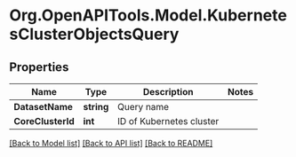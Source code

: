 # Org.OpenAPITools.Model.KubernetesClusterObjectsQuery

## Properties

Name | Type | Description | Notes
------------ | ------------- | ------------- | -------------
**DatasetName** | **string** | Query name | 
**CoreClusterId** | **int** | ID of Kubernetes cluster | 

[[Back to Model list]](../README.md#documentation-for-models) [[Back to API list]](../README.md#documentation-for-api-endpoints) [[Back to README]](../README.md)

